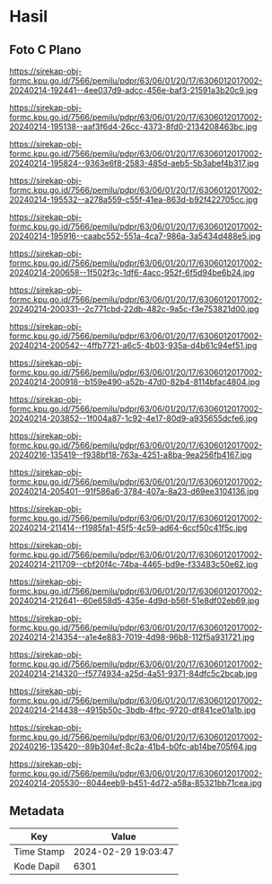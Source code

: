 # Hasil

## Foto C Plano

https://sirekap-obj-formc.kpu.go.id/7566/pemilu/pdpr/63/06/01/20/17/6306012017002-20240214-192441--4ee037d9-adcc-456e-baf3-21591a3b20c9.jpg

https://sirekap-obj-formc.kpu.go.id/7566/pemilu/pdpr/63/06/01/20/17/6306012017002-20240214-195138--aaf3f6d4-26cc-4373-8fd0-2134208463bc.jpg

https://sirekap-obj-formc.kpu.go.id/7566/pemilu/pdpr/63/06/01/20/17/6306012017002-20240214-195824--9363e6f8-2583-485d-aeb5-5b3abef4b317.jpg

https://sirekap-obj-formc.kpu.go.id/7566/pemilu/pdpr/63/06/01/20/17/6306012017002-20240214-195532--a278a559-c55f-41ea-863d-b92f422705cc.jpg

https://sirekap-obj-formc.kpu.go.id/7566/pemilu/pdpr/63/06/01/20/17/6306012017002-20240214-195916--caabc552-551a-4ca7-986a-3a5434d488e5.jpg

https://sirekap-obj-formc.kpu.go.id/7566/pemilu/pdpr/63/06/01/20/17/6306012017002-20240214-200658--1f502f3c-1df6-4acc-952f-6f5d94be6b24.jpg

https://sirekap-obj-formc.kpu.go.id/7566/pemilu/pdpr/63/06/01/20/17/6306012017002-20240214-200331--2c771cbd-22db-482c-9a5c-f3e753821d00.jpg

https://sirekap-obj-formc.kpu.go.id/7566/pemilu/pdpr/63/06/01/20/17/6306012017002-20240214-200542--4ffb7721-a6c5-4b03-935a-d4b61c94ef51.jpg

https://sirekap-obj-formc.kpu.go.id/7566/pemilu/pdpr/63/06/01/20/17/6306012017002-20240214-200918--b159e490-a52b-47d0-82b4-8114bfac4804.jpg

https://sirekap-obj-formc.kpu.go.id/7566/pemilu/pdpr/63/06/01/20/17/6306012017002-20240214-203852--1f004a87-1c92-4e17-80d9-a935655dcfe6.jpg

https://sirekap-obj-formc.kpu.go.id/7566/pemilu/pdpr/63/06/01/20/17/6306012017002-20240216-135419--f938bf18-763a-4251-a8ba-9ea256fb4167.jpg

https://sirekap-obj-formc.kpu.go.id/7566/pemilu/pdpr/63/06/01/20/17/6306012017002-20240214-205401--91f586a6-3784-407a-8a23-d69ee3104136.jpg

https://sirekap-obj-formc.kpu.go.id/7566/pemilu/pdpr/63/06/01/20/17/6306012017002-20240214-211414--f1985fa1-45f5-4c59-ad64-6ccf50c41f5c.jpg

https://sirekap-obj-formc.kpu.go.id/7566/pemilu/pdpr/63/06/01/20/17/6306012017002-20240214-211709--cbf20f4c-74ba-4465-bd9e-f33483c50e62.jpg

https://sirekap-obj-formc.kpu.go.id/7566/pemilu/pdpr/63/06/01/20/17/6306012017002-20240214-212641--60e658d5-435e-4d9d-b56f-51e8df02eb69.jpg

https://sirekap-obj-formc.kpu.go.id/7566/pemilu/pdpr/63/06/01/20/17/6306012017002-20240214-214354--a1e4e883-7019-4d98-96b8-112f5a931721.jpg

https://sirekap-obj-formc.kpu.go.id/7566/pemilu/pdpr/63/06/01/20/17/6306012017002-20240214-214320--f5774934-a25d-4a51-9371-84dfc5c2bcab.jpg

https://sirekap-obj-formc.kpu.go.id/7566/pemilu/pdpr/63/06/01/20/17/6306012017002-20240214-214438--4915b50c-3bdb-4fbc-9720-df841ce01a1b.jpg

https://sirekap-obj-formc.kpu.go.id/7566/pemilu/pdpr/63/06/01/20/17/6306012017002-20240216-135420--89b304ef-8c2a-41b4-b0fc-ab14be705f64.jpg

https://sirekap-obj-formc.kpu.go.id/7566/pemilu/pdpr/63/06/01/20/17/6306012017002-20240214-205530--8044eeb9-b451-4d72-a58a-85321bb71cea.jpg


## Metadata

| Key        | Value               |
| ---------- | ------------------- |
| Time Stamp | 2024-02-29 19:03:47 |
| Kode Dapil | 6301                |



